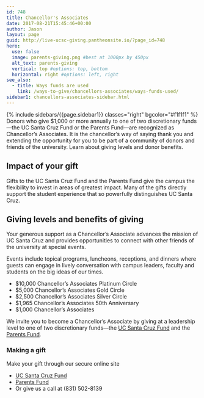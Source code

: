 ```yaml
---
id: 748
title: Chancellor's Associates
date: 2017-08-21T15:45:46+00:00
author: Jason
layout: page
guid: http://live-ucsc-giving.pantheonsite.io/?page_id=748
hero:
  use: false
  image: parents-giving.png #best at 1000px by 450px
  alt_text: parents-giving
  vertical: top #options: top, bottom
  horizontal: right #options: left, right
see_also:
  - title: Ways funds are used
    link: /ways-to-give/chancellors-associates/ways-funds-used/
sidebar1: chancellors-associates-sidebar.html
---
```

{% include sidebars/{{page.sidebar1}} classes="right" bgcolor="#f1f1f1" %}
Donors who give $1,000 or more annually to one of two discretionary funds—the UC Santa Cruz Fund or the Parents Fund—are recognized as Chancellor&#8217;s Associates. It is the chancellor&#8217;s way of saying thank you and extending the opportunity for you to be part of a community of donors and friends of the university. Learn about giving levels and donor benefits.

## Impact of your gift

Gifts to the UC Santa Cruz Fund and the Parents Fund give the campus the flexibility to invest in areas of greatest impact. Many of the gifts directly support the student experience that so powerfully distinguishes UC Santa Cruz.

## Giving levels and benefits of giving

Your generous support as a Chancellor&#8217;s Associate advances the mission of UC Santa Cruz and provides opportunities to connect with other friends of the university at special events.

Events include topical programs, luncheons, receptions, and dinners where guests can engage in lively conversation with campus leaders, faculty and students on the big ideas of our times.

  * $10,000 Chancellor&#8217;s Associates Platinum Circle
  * $5,000 Chancellor&#8217;s Associates Gold Circle
  * $2,500 Chancellor&#8217;s Associates Silver Circle
  * $1,965 Chancellor&#8217;s Associates 50th Anniversary
  * $1,000 Chancellor&#8217;s Associates

We invite you to become a Chancellor&#8217;s Associate by giving at a leadership level to one of two discretionary funds—the [UC Santa Cruz Fund](/areas-to-support/ucsc-fund/) and the [Parents Fund](/ways-to-give/uc-santa-cruz-parents-families/).

### Making a gift

Make your gift through our secure online site

  * [UC Santa Cruz Fund](/areas-to-support/ucsc-fund/)
  * [Parents Fund](/ways-to-give/uc-santa-cruz-parents-families/)
  * Or give us a call at (831) 502-8139
